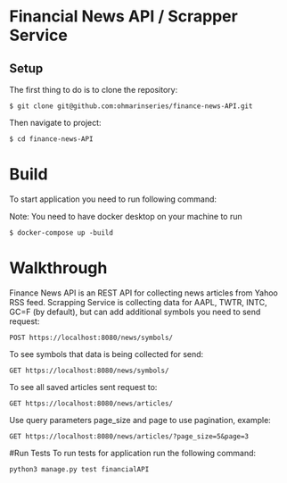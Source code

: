 # Financial News API / Scrapper Service

## Setup

The first thing to do is to clone the repository:

```shell
$ git clone git@github.com:ohmarinseries/finance-news-API.git
```
Then navigate to project:

```shell
$ cd finance-news-API
```

# Build 

To start application you need to run following command:

Note: You need to have docker desktop on your machine to run

```shell
$ docker-compose up -build
```

# Walkthrough
Finance News API is an REST API for collecting news articles from Yahoo RSS feed.
Scrapping Service is collecting data for AAPL, TWTR, INTC, GC=F (by default), but
can add additional symbols you need to send request:

```http request
POST https://localhost:8080/news/symbols/
```

To see symbols that data is being collected for send:

```http request
GET https://localhost:8080/news/symbols/
```

To see all saved articles sent request to:

```http request
GET https://localhost:8080/news/articles/
```

Use query parameters page_size and page to use pagination, example:

```http request
GET https://localhost:8080/news/articles/?page_size=5&page=3
```

#Run Tests
To run tests for application run the following command:
```shell
python3 manage.py test financialAPI
```
